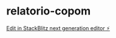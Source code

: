 # relatorio-copom

[Edit in StackBlitz next generation editor ⚡️](https://stackblitz.com/~/github.com/Xcellentshop/relatorio-copom)